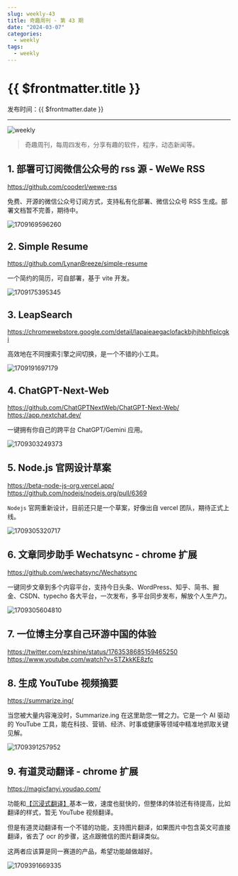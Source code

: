 ```yaml
---
slug: weekly-43
title: 奇趣周刊 - 第 43 期
date: "2024-03-07"
categories:
  - weekly
tags:
  - weekly
---
```


# {{ $frontmatter.title }}

发布时间：{{ $frontmatter.date }}

---

![weekly](https://imgurl.zishu.me/weekly.webp)

> 奇趣周刊，每周四发布，分享有趣的软件，程序，动态新闻等。

## 1. 部署可订阅微信公众号的 rss 源 - WeWe RSS

https://github.com/cooderl/wewe-rss

免费、开源的微信公众号订阅方式，支持私有化部署、微信公众号 RSS 生成。部署文档暂不完善，期待中。

![1709169596260](https://imgurl.zishu.me/2024/02/1709169596260.webp)

## 2. Simple Resume

https://github.com/LynanBreeze/simple-resume

一个简约的简历，可自部署，基于 vite 开发。

![1709175395345](https://imgurl.zishu.me/2024/02/1709175395345.webp)

## 3. LeapSearch

https://chromewebstore.google.com/detail/lapaieaegaclofackbjhjhbhfiplcgki

高效地在不同搜索引擎之间切换，是一个不错的小工具。

![1709191697179](https://imgurl.zishu.me/2024/02/1709191697179.webp)

## 4. ChatGPT-Next-Web

https://github.com/ChatGPTNextWeb/ChatGPT-Next-Web/  
https://app.nextchat.dev/  

一键拥有你自己的跨平台 ChatGPT/Gemini 应用。

![1709303249373](https://imgurl.zishu.me/2024/03/1709303249373.webp)

## 5. Node.js 官网设计草案

https://beta-node-js-org.vercel.app/  
https://github.com/nodejs/nodejs.org/pull/6369  

`Nodejs` 官网重新设计，目前还只是一个草案，好像出自 vercel 团队，期待正式上线。

![1709305320717](https://imgurl.zishu.me/2024/03/1709305320717.webp)

## 6. 文章同步助手 Wechatsync - chrome 扩展

https://github.com/wechatsync/Wechatsync

一键同步文章到多个内容平台，支持今日头条、WordPress、知乎、简书、掘金、CSDN、typecho 各大平台，一次发布，多平台同步发布，解放个人生产力。

![1709305604810](https://imgurl.zishu.me/2024/03/1709305604810.webp)

## 7. 一位博主分享自己环游中国的体验

https://twitter.com/ezshine/status/1763538685159465250  
https://www.youtube.com/watch?v=STZkkKE8zfc  

<!-- <blockquote class="twitter-tweet" data-media-max-width="560"><p lang="zh" dir="ltr">去年的今天（3 月 1 日），给 5 岁的女儿办理了幼儿园退学，我们开始一家三口房车环游中国的旅行。计划用 180 天的时间，走遍所有省份，打卡所有的 985 大学和博物馆美术馆（因为这些地方都不用花钱买门票）<br><br>开一个帖，重新分享一下这一路的经历和见闻。<a href="https://t.co/YsnLSrQKGU">https://t.co/YsnLSrQKGU</a></p>&mdash; 大帅老猿 (@ezshine) <a href="https://twitter.com/ezshine/status/1763538685159465250?ref_src=twsrc%5Etfw">March 1, 2024</a></blockquote> <script async src="https://platform.twitter.com/widgets.js" charset="utf-8"></script> -->

## 8. 生成 YouTube 视频摘要

https://summarize.ing/

当您被大量内容淹没时，Summarize.ing 在这里助您一臂之力。它是一个 AI 驱动的 YouTube 工具，能在科技、营销、经济、时事或健康等领域中精准地抓取关键见解。

![1709391257952](https://imgurl.zishu.me/2024/03/1709391257952.webp)

## 9. 有道灵动翻译 - chrome 扩展

https://magicfanyi.youdao.com/

功能和[【沉浸式翻译】](https://immersivetranslate.com/)基本一致，速度也挺快的，但整体的体验还有待提高，比如翻译的样式，暂无 YouTube 视频翻译。

但是有道灵动翻译有一个不错的功能，支持图片翻译，如果图片中包含英文可直接翻译，省去了 ocr 的步骤，这点跟微信的图片翻译类似。

这两者应该算是同一赛道的产品，希望功能越做越好。

![1709391669335](https://imgurl.zishu.me/2024/03/1709391669335.webp)
